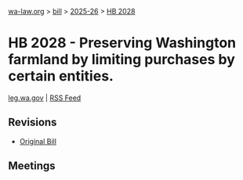 [wa-law.org](/) > [bill](/bill/) > [2025-26](/bill/2025-26/) > [HB 2028](/bill/2025-26/hb/2028/)

# HB 2028 - Preserving Washington farmland by limiting purchases by certain entities.
[leg.wa.gov](https://app.leg.wa.gov/billsummary?BillNumber=2028&Year=2025&Initiative=false) | [RSS Feed](./rss.xml)

## Revisions
* [Original Bill](1/)

## Meetings
